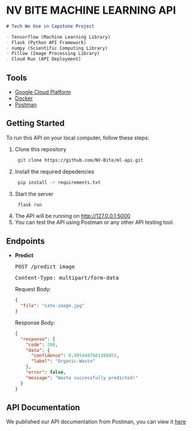 # NV BITE MACHINE LEARNING API

```markdown
# Tech We Use in Capstone Project

- Tensorflow (Machine Learning Library)
- Flask (Python API Framework)
- numpy (Scientific Computing Library)
- Pillow (Image Processing Library)
- Cloud Run (API Deployment)
```

## Tools

- [Google Cloud Platform](https://cloud.google.com/)
- [Docker](https://docs.docker.com/manuals/)
- [Postman](https://www.postman.com/)

## Getting Started

To run this API on your local computer, follow these steps:

1. Clone this repository
   ```bash
    git clone https://github.com/NV-Bite/ml-api.git
    ```
2. Install the required depedencies
   ```bash
    pip install -r requirements.txt
    ```
3. Start the server
   ```bash
    flask run
    ```
4. The API will be running on http://127.0.0.1:5000 
5. You can test the API using Postman or any other API testing tool.

## Endpoints

- **Predict**
  <pre>POST /predict_image</pre>
  <pre>Content-Type: multipart/form-data</pre>

  Request Body:

  ```json
  {
    "file": "sate-image.jpg"
  }
  ```

  Response Body:

  ```json
  {
    "response": {
      "code": 200,
      "data": {
        "confidence": 0.9954487681388855,
        "label": "Organic-Waste"
      },
      "error": false,
      "message": "Waste successfully predicted!"
    }
  }
  ```
## API Documentation

We published our API documentation from Postman, you can view it [here](https://documenter.getpostman.com/view/39512380/2sAYHwL5qp)
